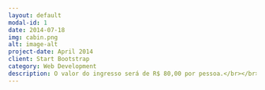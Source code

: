 ```yaml
---
layout: default
modal-id: 1
date: 2014-07-18
img: cabin.png
alt: image-alt
project-date: April 2014
client: Start Bootstrap
category: Web Development
description: O valor do ingresso será de R$ 80,00 por pessoa.</br></br><b>Pratos</b> - Costelão e acompanhamentos</br><b>Bebibas</b> - Chopp, Refrigerantes e Água</br></br>O link para a compra dos ingressos será disponibilizado em breve.</br></br><i>Haverão unidades limitadas de copos térmicos personalizados do evento para compra na hora</i>
---
```

